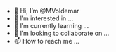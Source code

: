 - 👋 Hi, I’m @MVoldemar
- 👀 I’m interested in ...
- 🌱 I’m currently learning ...
- 💞️ I’m looking to collaborate on ...
- 📫 How to reach me ...

<!---
MVoldemar/MVoldemar is a ✨ special ✨ repository because its `README.md` (this file) appears on your GitHub profile.
You can click the Preview link to take a look at your changes.
--->
